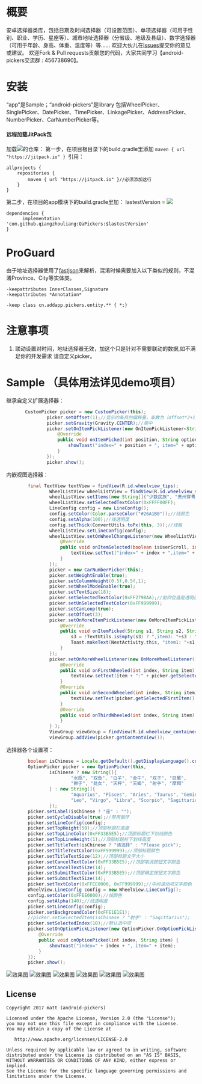 # 概要
安卓选择器类库，包括日期及时间选择器（可设置范围）、单项选择器（可用于性别、职业、学历、星座等）、城市地址选择器（分省级、地级及县级）、数字选择器（可用于年龄、身高、体重、温度等）等……
欢迎大伙儿在[Issues](https://github.com/addappcn/android-pickers/issues)提交你的意见或建议。
欢迎Fork & Pull requests贡献您的代码，大家共同学习【android-pickers交流群 : 456738690】。


# 安装
“app”是Sample；“android-pickers”是library 包括WheelPicker、SinglePicker、DatePicker、TimePicker、LinkagePicker、AddressPicker、NumberPicker、CarNumberPicker等。

#### 远程加载JitPack包
加载[![](https://jitpack.io/v/qiangzhouliang/QaPickers.svg)](https://jitpack.io/#qiangzhouliang/QaPickers)的仓库：
第一步，在项目根目录下的build.gradle里添加  `maven { url "https://jitpack.io" } `引用：
```
allprojects {
    repositories {
        maven { url "https://jitpack.io" }//必须添加这行
    }
}
```
第二步，在项目的app模块下的build.gradle里加：
lastestVersion = [![](https://jitpack.io/v/qiangzhouliang/QaPickers.svg)](https://jitpack.io/#qiangzhouliang/QaPickers)
```
dependencies {
	  implementation 'com.github.qiangzhouliang:QaPickers:$lastestVersion'
}
```

# ProGuard
由于地址选择器使用了[fastjson](https://github.com/alibaba/fastjson)来解析，混淆时候需要加入以下类似的规则，不混淆Province、City等实体类。
```
-keepattributes InnerClasses,Signature
-keepattributes *Annotation*

-keep class cn.addapp.pickers.entity.** { *;}
```
# 注意事项
1. 联动设置对时间，地址选择器无效，加这个只是针对不需要联动的数据,如不满足你的开发需求 请自定义picker。

# Sample （具体用法详见demo项目）
继承自定义扩展选择器：
```java
       CustomPicker picker = new CustomPicker(this);
               picker.setOffset(1);//显示的条目的偏移量，条数为（offset*2+1）
               picker.setGravity(Gravity.CENTER);//居中
               picker.setOnItemPickListener(new OnItemPickListener<String>() {
                   @Override
                   public void onItemPicked(int position, String option) {
                       showToast("index=" + position + ", item=" + option);
                   }
               });
               picker.show();
```
内嵌视图选择器：
```java
        final TextView textView = findView(R.id.wheelview_tips);
                WheelListView wheelListView = findView(R.id.wheelview_single);
                wheelListView.setItems(new String[]{"少数民族", "贵州穿青人", "不在56个少数民族之列", "第57个民族"}, 1);
                wheelListView.setSelectedTextColor(0xFFFF00FF);
                LineConfig config = new LineConfig();
                config.setColor(Color.parseColor("#26A1B0"));//线颜色
                config.setAlpha(100);//线透明度
                config.setThick(ConvertUtils.toPx(this, 3));//线粗
                wheelListView.setLineConfig(config);
                wheelListView.setOnWheelChangeListener(new WheelListView.OnWheelChangeListener() {
                    @Override
                    public void onItemSelected(boolean isUserScroll, int index, String item) {
                        textView.setText("index=" + index + ",item=" + item);
                    }
                });
                picker = new CarNumberPicker(this);
                picker.setWeightEnable(true);
                picker.setColumnWeight(0.5f,0.5f,1);
                picker.setWheelModeEnable(true);
                picker.setTextSize(18);
                picker.setSelectedTextColor(0xFF279BAA);//前四位值是透明度
                picker.setUnSelectedTextColor(0xFF999999);
                picker.setCanLoop(true);
                picker.setOffset(3);
                picker.setOnMoreItemPickListener(new OnMoreItemPickListener<String>() {
                    @Override
                    public void onItemPicked(String s1, String s2, String s3) {
                        s3 = !TextUtils.isEmpty(s3) ? ",item3: "+s3 : "";
                        Toast.makeText(NextActivity.this, "item1: "+s1 +",item2: "+s2+ s3, Toast.LENGTH_SHORT).show();
                    }
                });
                picker.setOnMoreWheelListener(new OnMoreWheelListener() {
                    @Override
                    public void onFirstWheeled(int index, String item) {
                        textView.setText(item + ":" + picker.getSelectedSecondItem());
                    }
                    @Override
                    public void onSecondWheeled(int index, String item) {
                        textView.setText(picker.getSelectedFirstItem() + ":" + item);
                    }
                    @Override
                    public void onThirdWheeled(int index, String item) {
                    }
                } );
                ViewGroup viewGroup = findView(R.id.wheelview_container);
                viewGroup.addView(picker.getContentView());
```
选择器各个设置项：
```java
        boolean isChinese = Locale.getDefault().getDisplayLanguage().contains("中文");
        OptionPicker picker = new OptionPicker(this,
                isChinese ? new String[]{
                        "水瓶", "双鱼", "白羊", "金牛", "双子", "巨蟹",
                        "狮子", "处女", "天秤", "天蝎", "射手", "摩羯"
                } : new String[]{
                        "Aquarius", "Pisces", "Aries", "Taurus", "Gemini", "Cancer",
                        "Leo", "Virgo", "Libra", "Scorpio", "Sagittarius", "Capricorn"
                });
        picker.setLabel(isChinese ? "座" : "");
        picker.setCycleDisable(true);//禁用循环
        picker.setLineConfig(config);
        picker.setTopHeight(50);//顶部标题栏高度
        picker.setTopLineColor(0xFF33B5E5);//顶部标题栏下划线颜色
        picker.setTopLineHeight(1);//顶部标题栏下划线高度
        picker.setTitleText(isChinese ? "请选择" : "Please pick");
        picker.setTitleTextColor(0xFF999999);//顶部标题颜色
        picker.setTitleTextSize(12);//顶部标题文字大小
        picker.setCancelTextColor(0xFF33B5E5);//顶部取消按钮文字颜色
        picker.setCancelTextSize(14);
        picker.setSubmitTextColor(0xFF33B5E5);//顶部确定按钮文字颜色
        picker.setSubmitTextSize(14);
        picker.setTextColor(0xFFEE0000, 0xFF999999);//中间滚动项文字颜色
        WheelView.LineConfig config = new WheelView.LineConfig();
        config.setColor(0xFFEE0000);//线颜色
        config.setAlpha(140);//线透明度
        picker.setLineConfig(config);
        picker.setBackgroundColor(0xFFE1E1E1);
        //picker.setSelectedItem(isChinese ? "射手" : "Sagittarius");
        picker.setSelectedIndex(10);//默认选中项
        picker.setOnOptionPickListener(new OptionPicker.OnOptionPickListener() {
            @Override
            public void onOptionPicked(int index, String item) {
                showToast("index=" + index + ", item=" + item);
            }
        });
        picker.show();
```

![效果图](/screenshots/Screenshot_2017-04-21-15-45-59.png)
![效果图](/screenshots/Screenshot_2017-04-21-15-46-11.png)
![效果图](/screenshots/Screenshot_2017-04-21-15-56-00.png)
![效果图](/screenshots/Screenshot_2017-04-21-15-56-22.png)
![效果图](/screenshots/Screenshot_2017-04-21-15-56-38.png)
![效果图](/screenshots/Screenshot_2017-04-21-15-56-50.png)

## License

    Copyright 2017 matt (android-pickers)

    Licensed under the Apache License, Version 2.0 (the "License");
    you may not use this file except in compliance with the License.
    You may obtain a copy of the License at

       http://www.apache.org/licenses/LICENSE-2.0

    Unless required by applicable law or agreed to in writing, software
    distributed under the License is distributed on an "AS IS" BASIS,
    WITHOUT WARRANTIES OR CONDITIONS OF ANY KIND, either express or implied.
    See the License for the specific language governing permissions and
    limitations under the License.
